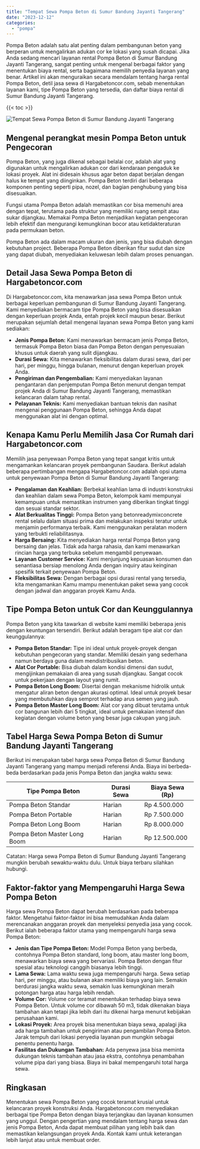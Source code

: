 ```yaml
---
title: "Tempat Sewa Pompa Beton di Sumur Bandung Jayanti Tangerang"
date: "2023-12-12"
categories: 
  - "pompa"
---
```




Pompa Beton adalah satu alat penting dalam pembangunan beton yang berperan untuk mengalirkan adukan cor ke lokasi yang susah dicapai. Jika Anda sedang mencari layanan rental Pompa Beton di Sumur Bandung Jayanti Tangerang, sangat penting untuk mengenal berbagai faktor yang menentukan biaya rental, serta bagaimana memilih penyedia layanan yang benar. Artikel ini akan menguraikan secara mendalam tentang harga rental Pompa Beton, detil jasa sewa di Hargabetoncor.com, sebab menentukan layanan kami, tipe Pompa Beton yang tersedia, dan daftar biaya rental di Sumur Bandung Jayanti Tangerang.

{{< toc >}}

![Tempat Sewa Pompa Beton di Sumur Bandung Jayanti Tangerang](https://hargareadymixid.github.io/pompa/concrete-pump%20(22).png)

## Mengenal perangkat mesin Pompa Beton untuk Pengecoran

Pompa Beton, yang juga dikenal sebagai belalai cor, adalah alat yang digunakan untuk mengalirkan adukan cor dari kendaraan pengaduk ke lokasi proyek. Alat ini didesain khusus agar beton dapat berjalan dengan halus ke tempat yang diinginkan. Pompa Beton terdiri dari beberapa komponen penting seperti pipa, nozel, dan bagian penghubung yang bisa disesuaikan.

Fungsi utama Pompa Beton adalah memastikan cor bisa memenuhi area dengan tepat, terutama pada struktur yang memiliki ruang sempit atau sukar dijangkau. Memakai Pompa Beton menjadikan kegiatan pengecoran lebih efektif dan mengurangi kemungkinan bocor atau ketidakteraturan pada permukaan beton.

Pompa Beton ada dalam macam ukuran dan jenis, yang bisa diubah dengan kebutuhan project. Beberapa Pompa Beton diberikan fitur sudut dan size yang dapat diubah, menyediakan keluwesan lebih dalam proses penuangan.

## Detail Jasa Sewa Pompa Beton di Hargabetoncor.com

Di Hargabetoncor.com, kita menawarkan jasa sewa Pompa Beton untuk berbagai keperluan pembangunan di Sumur Bandung Jayanti Tangerang. Kami menyediakan bermacam tipe Pompa Beton yang bisa disesuaikan dengan keperluan projek Anda, entah projek kecil maupun besar. Berikut merupakan sejumlah detail mengenai layanan sewa Pompa Beton yang kami sediakan:

- **Jenis Pompa Beton:** Kami menawarkan bermacam jenis Pompa Beton, termasuk Pompa Beton biasa dan Pompa Beton dengan penyesuaian khusus untuk daerah yang sulit dijangkau.
- **Durasi Sewa:** Kita menawarkan fleksibilitas dalam durasi sewa, dari per hari, per minggu, hingga bulanan, menurut dengan keperluan proyek Anda.
- **Pengiriman dan Pengembalian:** Kami menyediakan layanan pengantaran dan penjemputan Pompa Beton menurut dengan tempat projek Anda di Sumur Bandung Jayanti Tangerang, memastikan kelancaran dalam tahap rental.
- **Pelayanan Teknis:** Kami menyediakan bantuan teknis dan nasihat mengenai penggunaan Pompa Beton, sehingga Anda dapat menggunakan alat ini dengan optimal.

## Kenapa Kamu Perlu Memilih Jasa Cor Rumah dari Hargabetoncor.com

Memilih jasa penyewaan Pompa Beton yang tepat sangat kritis untuk mengamankan kelancaran proyek pembangunan Saudara. Berikut adalah beberapa pertimbangan mengapa Hargabetoncor.com adalah opsi utama untuk penyewaan Pompa Beton di Sumur Bandung Jayanti Tangerang:

- **Pengalaman dan Keahlian:** Berbekal keahlian lama di industri konstruksi dan keahlian dalam sewa Pompa Beton, kelompok kami mempunyai kemampuan untuk memastikan instrumen yang diberikan tingkat tinggi dan sesuai standar sektor.
- **Alat Berkualitas Tinggi:** Pompa Beton yang betonreadymixconcrete rental selalu dalam situasi prima dan melakukan inspeksi teratur untuk menjamin performanya terbaik. Kami menggunakan peralatan modern yang terbukti reliabilitasnya.
- **Harga Bersaing:** Kita menyediakan harga rental Pompa Beton yang bersaing dan jelas. Tidak ada harga rahasia, dan kami menawarkan rincian harga yang terbuka sebelum mengambil penyewaan.
- **Layanan Customer Service:** Kami menjunjung kepuasan konsumen dan senantiasa bersiap menolong Anda dengan inquiry atau keinginan spesifik terkait penyewaan Pompa Beton.
- **Fleksibilitas Sewa:** Dengan berbagai opsi durasi rental yang tersedia, kita mengamankan Kamu mampu menentukan paket sewa yang cocok dengan jadwal dan anggaran proyek Kamu Anda.

## Tipe Pompa Beton untuk Cor dan Keunggulannya

Pompa Beton yang kita tawarkan di website kami memiliki beberapa jenis dengan keuntungan tersendiri. Berikut adalah beragam tipe alat cor dan keunggulannya:

- **Pompa Beton Standar:** Tipe ini ideal untuk proyek-proyek dengan kebutuhan pengecoran yang standar. Memiliki desain yang sederhana namun berdaya guna dalam mendistribusikan beton.
- **Alat Cor Portable:** Bisa diubah dalam kondisi dimensi dan sudut, mengijinkan pemakaian di area yang susah dijangkau. Sangat cocok untuk pekerjaan dengan layout yang rumit.
- **Pompa Beton Long Boom:** Disertai dengan mekanisme hidrolik untuk mengatur aliran beton dengan akurasi optimal. Ideal untuk proyek besar yang membutuhkan daya semprot terhadap arus semen yang jauh.
- **Pompa Beton Master Long Boom:** Alat cor yang dibuat terutama untuk cor bangunan lebih dari 5 tingkat, ideal untuk pemakaian intensif dan kegiatan dengan volume beton yang besar juga cakupan yang jauh.

## Tabel Harga Sewa Pompa Beton di Sumur Bandung Jayanti Tangerang

Berikut ini merupakan tabel harga sewa Pompa Beton di Sumur Bandung Jayanti Tangerang yang mampu menjadi referensi Anda. Biaya ini berbeda-beda berdasarkan pada jenis Pompa Beton dan jangka waktu sewa:

| Tipe Pompa Beton | Durasi Sewa | Biaya Sewa (Rp) |
| --- | --- | --- |
| Pompa Beton Standar | Harian | Rp 4.500.000 |
| Pompa Beton Portable | Harian | Rp 7.500.000 |
| Pompa Beton Long Boom | Harian | Rp 8.000.000 |
| Pompa Beton Master Long Boom | Harian | Rp 12.500.000 |

Catatan: Harga sewa Pompa Beton di Sumur Bandung Jayanti Tangerang mungkin berubah sewaktu-waktu dulu. Untuk biaya terbaru silahkan hubungi.

## Faktor-faktor yang Mempengaruhi Harga Sewa Pompa Beton

Harga sewa Pompa Beton dapat berubah berdasarkan pada beberapa faktor. Mengetahui faktor-faktor ini bisa memudahkan Anda dalam merencanakan anggaran proyek dan menyeleksi penyedia jasa yang cocok. Berikut ialah beberapa faktor utama yang mempengaruhi harga sewa Pompa Beton:

- **Jenis dan Tipe Pompa Beton:** Model Pompa Beton yang berbeda, contohnya Pompa Beton standard, long boom, atau master long boom, menawarkan biaya sewa yang bervariasi. Pompa Beton dengan fitur spesial atau teknologi canggih biasanya lebih tinggi.
- **Lama Sewa:** Lama waktu sewa juga mempengaruhi harga. Sewa setiap hari, per minggu, atau bulanan akan memiliki biaya yang lain. Semakin berdurasi jangka waktu sewa, semakin luas kemungkinan meraih potongan harga atau harga lebih rendah.
- **Volume Cor:** Volume cor teramat menentukan terhadap biaya sewa Pompa Beton. Untuk volume cor dibawah 50 m3, tidak dikenakan biaya tambahan akan tetapi jika lebih dari itu dikenai harga menurut kebijakan perusahaan kami.
- **Lokasi Proyek:** Area proyek bisa menentukan biaya sewa, apalagi jika ada harga tambahan untuk pengiriman atau pengambilan Pompa Beton. Jarak tempuh dari lokasi penyedia layanan pun mungkin sebagai penentu penentu harga.
- **Fasilitas dan Dukungan Tambahan:** Ada penyewa jasa bisa meminta dukungan teknis tambahan atau jasa ekstra, contohnya penambahan volume pipa dari yang biasa. Biaya ini bakal mempengaruhi total harga sewa.

## Ringkasan

Menentukan sewa Pompa Beton yang cocok teramat krusial untuk kelancaran proyek konstruksi Anda. Hargabetoncor.com menyediakan berbagai tipe Pompa Beton dengan biaya terjangkau dan layanan konsumen yang unggul. Dengan pengertian yang mendalam tentang harga sewa dan jenis Pompa Beton, Anda dapat membuat pilihan yang lebih baik dan memastikan kelangsungan proyek Anda. Kontak kami untuk keterangan lebih lanjut atau untuk membuat order.
